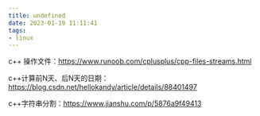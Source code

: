 ```yaml
---
title: undefined
date: 2023-01-19 11:11:41
tags:
- linux
---
```


c++ 操作文件：https://www.runoob.com/cplusplus/cpp-files-streams.html

c++计算前N天、后N天的日期：https://blog.csdn.net/hellokandy/article/details/88401497

c++字符串分割：https://www.jianshu.com/p/5876a9f49413

